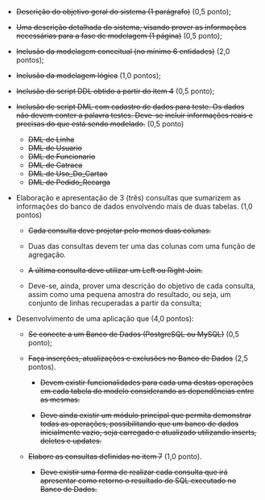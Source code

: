 - ~~Descrição do objetivo geral do sistema (1 parágrafo)~~ (0,5 ponto);

- ~~Uma descrição detalhada do sistema, visando prover as informações necessárias para a fase de modelagem (1 página)~~ (0,5 ponto);

- ~~Inclusão da modelagem conceitual (no mínimo 6 entidades)~~ (2,0 pontos);

- ~~Inclusão da modelagem lógica~~ (1,0 pontos);

- ~~Inclusão do script DDL obtido a partir do item 4~~ (0,5 ponto);

- ~~Inclusão de script DML com cadastro de dados para teste. Os dados não devem conter a palavra testes.
   Deve-se incluir informações reais e precisas do que está sendo modelado.~~ (0,5 ponto)
	- ~~DML de Linha~~
	- ~~DML de Usuario~~
	- ~~DML de Funcionario~~
	- ~~DML de Catraca~~
	- ~~DML de Uso_Do_Cartao~~
	- ~~DML de Pedido_Recarga~~

- Elaboração e apresentação de 3 (três) consultas que sumarizem as informações do banco de dados envolvendo mais de duas tabelas. (1,0 pontos)
	- ~~Cada consulta deve projetar pelo menos duas colunas.~~

	- Duas das consultas devem ter uma das colunas com uma função de agregação.

	- ~~A última consulta deve utilizar um Left ou Right Join.~~

	- Deve-se, ainda, prover uma descrição do objetivo de cada consulta, assim como uma pequena amostra do resultado,
		 ou seja, um conjunto de linhas recuperadas a partir da consulta;
		 
- Desenvolvimento de uma aplicação que (4,0 pontos):

	- ~~Se conecte a um Banco de Dados (PostgreSQL ou MySQL)~~ (0,5 ponto);
	
	- ~~Faça inserções, atualizações e exclusões no Banco de Dados~~ (2,5 pontos).

		- ~~Devem existir funcionalidades para cada uma destas operações em cada tabela do modelo considerando as dependências entre as mesmas.~~

		- ~~Deve ainda existir um módulo principal que permita demonstrar todas as operações, possibilitando que um banco de dados inicialmente vazio,
		   seja carregado e atualizado utilizando inserts, deletes e updates.~~

	- ~~Elabore as consultas definidas no item 7~~ (1,0 ponto).

		- ~~Deve existir uma forma de realizar cada consulta que irá apresentar como retorno o resultado do SQL executado no Banco de Dados.~~